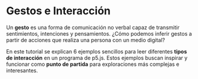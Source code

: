# Gestos e Interacción

Un **gesto** es una forma de comunicación no verbal capaz de transmitir sentimientos, intenciones y pensamientos. ¿Cómo podemos inferir gestos a partir de acciones que realiza una persona con un medio digital?

En este tutorial se explican 6 ejemplos sencillos para leer diferentes **tipos de interacción** en un programa de p5.js. Estos ejemplos buscan inspirar y funcionar como **punto de partida** para exploraciones más complejas e interesantes.

